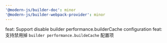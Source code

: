 ```yaml
---
'@modern-js/builder-doc': minor
'@modern-js/builder-webpack-provider': minor
---
```


feat: Support disable builder performance.builderCache configuration
feat: 支持禁用掉 `builder performance.buildeCache` 配置项
